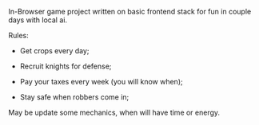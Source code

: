 In-Browser game project written on basic frontend stack for fun in couple days with local ai.

Rules:

- Get crops every day;

- Recruit knights for defense;
- Pay your taxes every week (you will know when);
- Stay safe when robbers come in;

May be update some mechanics, when will have time or energy.
